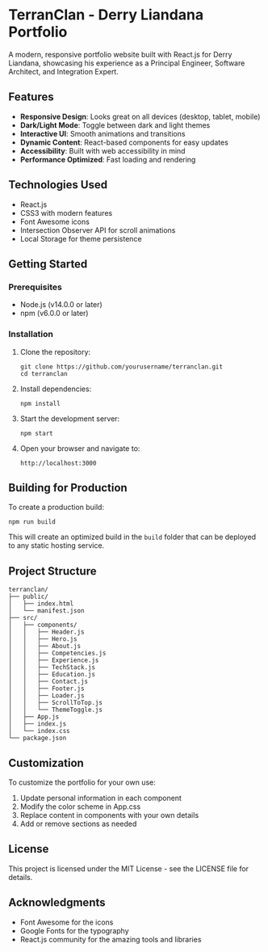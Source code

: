 # TerranClan - Derry Liandana Portfolio

A modern, responsive portfolio website built with React.js for Derry Liandana, showcasing his experience as a Principal Engineer, Software Architect, and Integration Expert.

## Features

- **Responsive Design**: Looks great on all devices (desktop, tablet, mobile)
- **Dark/Light Mode**: Toggle between dark and light themes
- **Interactive UI**: Smooth animations and transitions
- **Dynamic Content**: React-based components for easy updates
- **Accessibility**: Built with web accessibility in mind
- **Performance Optimized**: Fast loading and rendering

## Technologies Used

- React.js
- CSS3 with modern features
- Font Awesome icons
- Intersection Observer API for scroll animations
- Local Storage for theme persistence

## Getting Started

### Prerequisites

- Node.js (v14.0.0 or later)
- npm (v6.0.0 or later)

### Installation

1. Clone the repository:
   ```
   git clone https://github.com/yourusername/terranclan.git
   cd terranclan
   ```

2. Install dependencies:
   ```
   npm install
   ```

3. Start the development server:
   ```
   npm start
   ```

4. Open your browser and navigate to:
   ```
   http://localhost:3000
   ```

## Building for Production

To create a production build:

```
npm run build
```

This will create an optimized build in the `build` folder that can be deployed to any static hosting service.

## Project Structure

```
terranclan/
├── public/
│   ├── index.html
│   └── manifest.json
├── src/
│   ├── components/
│   │   ├── Header.js
│   │   ├── Hero.js
│   │   ├── About.js
│   │   ├── Competencies.js
│   │   ├── Experience.js
│   │   ├── TechStack.js
│   │   ├── Education.js
│   │   ├── Contact.js
│   │   ├── Footer.js
│   │   ├── Loader.js
│   │   ├── ScrollToTop.js
│   │   └── ThemeToggle.js
│   ├── App.js
│   ├── index.js
│   └── index.css
└── package.json
```

## Customization

To customize the portfolio for your own use:

1. Update personal information in each component
2. Modify the color scheme in App.css
3. Replace content in components with your own details
4. Add or remove sections as needed

## License

This project is licensed under the MIT License - see the LICENSE file for details.

## Acknowledgments

- Font Awesome for the icons
- Google Fonts for the typography
- React.js community for the amazing tools and libraries

